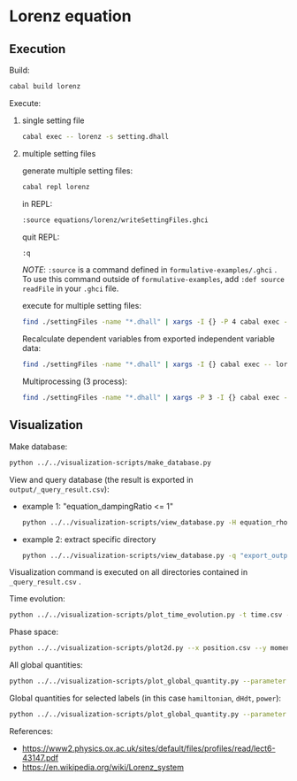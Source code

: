 # Lorenz equation

<!-- TODO: equation -->

## Execution

Build:

```sh
cabal build lorenz
```

Execute:

1. single setting file

   ```sh
   cabal exec -- lorenz -s setting.dhall
   ```

1. multiple setting files

   generate multiple setting files:

   ```sh
   cabal repl lorenz
   ```

   in REPL:

   ```sh
   :source equations/lorenz/writeSettingFiles.ghci
   ```

   quit REPL:

   ```sh
   :q
   ```

   _NOTE_: `:source` is a command defined in `formulative-examples/.ghci` . To use this command outside of `formulative-examples`, add `:def source readFile` in your `.ghci` file.

   execute for multiple setting files:

   ```sh
   find ./settingFiles -name "*.dhall" | xargs -I {} -P 4 cabal exec -- lorenz -s {}
   ```

   Recalculate dependent variables from exported independent variable data:

   ```sh
   find ./settingFiles -name "*.dhall" | xargs -I {} cabal exec -- lorenz --recalculation Continue -s {}
   ```

   Multiprocessing (3 process):

   ```sh
   find ./settingFiles -name "*.dhall" | xargs -P 3 -I {} cabal exec -- lorenz --recalculation Continue -s {}
   ```

## Visualization

Make database:

```sh
python ../../visualization-scripts/make_database.py
```

View and query database (the result is exported in `output/_query_result.csv`):

<!-- TODO: query parameter -->

- example 1: "equation_dampingRatio <= 1"

  ```sh
  python ../../visualization-scripts/view_database.py -H equation_rho
  ```

- example 2: extract specific directory

  ```sh
  python ../../visualization-scripts/view_database.py -q "export_outputDirectory == \"output/eeca6053077485a19e88dbeb2424390f1c6b37b7\""
  ```

Visualization command is executed on all directories contained in `_query_result.csv` .

Time evolution:

```sh
python ../../visualization-scripts/plot_time_evolution.py -t time.csv -x position.csv
```

Phase space:

```sh
python ../../visualization-scripts/plot2d.py --x position.csv --y momentum.csv
```

All global quantities:

```sh
python ../../visualization-scripts/plot_global_quantity.py --parameter time.csv --data dependentVariable/_global.csv
```

Global quantities for selected labels (in this case `hamiltonian`, `dHdt`, `power`):

```sh
python ../../visualization-scripts/plot_global_quantity.py --parameter time.csv --data dependentVariable/_global.csv --header hamiltonian dHdt power
```

References:

- https://www2.physics.ox.ac.uk/sites/default/files/profiles/read/lect6-43147.pdf
- https://en.wikipedia.org/wiki/Lorenz_system
